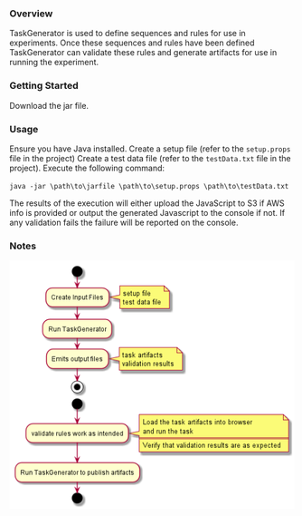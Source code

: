 ### Overview
TaskGenerator is used to define sequences and rules for use in experiments.  Once these sequences and rules have been
defined TaskGenerator can validate these rules and generate artifacts for use in running the experiment.

### Getting Started
Download the jar file.

### Usage
Ensure you have Java installed.  Create a setup file (refer to the `setup.props` file in the project)
Create a test data file (refer to the `testData.txt` file in the project).  Execute the following command:

`java -jar \path\to\jarfile \path\to\setup.props \path\to\testData.txt`

The results of the execution will either upload the JavaScript to S3 if AWS info is provided or output the generated 
Javascript to the console if not.  If any validation fails the failure will be reported on the console.

### Notes

![overview](exerciseCreation.png)  
 
